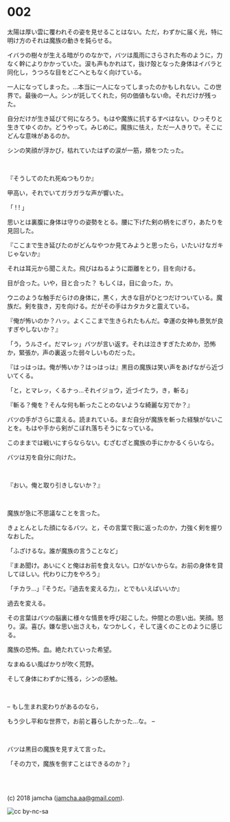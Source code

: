 

# 002

太陽は厚い雲に覆われその姿を見せることはない。ただ，わずかに届く光，特に明け方のそれは魔族の動きを鈍らせる。  

イバラの樹々が生える暗がりのなかで，バツは風雨にさらされた布のように，力なく幹によりかかっていた。涙も声もかれはて，抜け殻となった身体はイバラと同化し，うつろな目をどこへともなく向けている。  

一人になってしまった。…本当に一人になってしまったのかもしれない。この世界で。最後の一人。シンが託してくれた，何の価値もない命。それだけが残った。  

自分だけが生き延びて何になろう。もはや魔族に抗するすべはない。ひっそりと生きてゆくのか。どうやって。みじめに。魔族に怯え，ただ一人きりで。そこにどんな意味があるのか。  

シンの笑顔が浮かび，枯れていたはずの涙が一筋，頬をつたった。  

<br>  

『そうしてのたれ死ぬつもりか』  

甲高い，それでいてガラガラな声が響いた。  

「 ! ! 」  

思いとは裏腹に身体は守りの姿勢をとる。腰に下げた剣の柄をにぎり，あたりを見回した。  

『ここまで生き延びたのがどんなやつか見てみようと思ったら，いたいけなガキじゃないか』  

それは耳元から聞こえた。飛びはねるように距離をとり，目を向ける。  

目が合った。いや，目と合った？ もしくは，目に会った，か。  

ウニのような触手だらけの身体に，黒く，大きな目がひとつだけついている。魔族だ。剣を抜き，刃を向ける。だがその手はカタカタと震えている。  

『俺が怖いのか？ハッ。よくここまで生きられたもんだ。幸運の女神も景気が良すぎやしないか？』  

「う，うルさイ。だマレッ」バツが言い返す。それは泣きすぎたためか，恐怖か，緊張か，声の裏返った弱々しいものだった。  

『はっはっは。俺が怖いか？はっはっは』黒目の魔族は笑い声をあげながら近づいてくる。  

「と，とマレッ，くるナっ…それイジョウ，近づイたラ，き，斬る」  

『斬る？俺を？そんな何も斬ったことのないような綺麗な刃でか？』  

バツの手がさらに震える。読まれている。まだ自分が魔族を斬った経験がないことを。もはや手から剣がこぼれ落ちそうになっている。  

このままでは戦いにすらならない。むざむざと魔族の手にかかるくらいなら。  

バツは刃を自分に向けた。  

<br>  

『おい。俺と取り引きしないか？』  

<br>  

魔族が急に不思議なことを言った。  

きょとんとした顔になるバツ。と，その言葉で我に返ったのか，力強く剣を握りなおした。  

「ふざけるな。誰が魔族の言うことなど」  

『まあ聞け。あいにくと俺はお前を食えない。口がないからな。お前の身体を貸してほしい。代わりに力をやろう』  

「チカラ…」『そうだ。『過去を変える力』，とでもいえばいいか』  

過去を変える。  

その言葉はバツの脳裏に様々な情景を呼び起こした。仲間との思い出。笑顔。怒り。涙。喜び。嫌な思い出さえも，なつかしく，そして遠くのことのように感じる。  

魔族の恐怖。血。絶たれていった希望。  

なまぬるい風ばかりが吹く荒野。  

そして身体にわずかに残る，シンの感触。  

<br>  

&#x2013; もし生まれ変わりがあるのなら，  

もう少し平和な世界で，お前と暮らしたかった…な。 &#x2013;  

<br>  

バツは黒目の魔族を見すえて言った。  

「その力で，魔族を倒すことはできるのか？」  

<br>  
<br>  

(c) 2018 jamcha (jamcha.aa@gmail.com).  

![cc by-nc-sa](https://i.creativecommons.org/l/by-nc-sa/4.0/88x31.png)  

